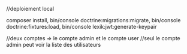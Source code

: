 //deploiement local

composer install,
bin/console doctrine:migrations:migrate,
bin/console doctrine:fixtures:load,
bin/console lexik:jwt:generate-keypair

//deux comptes => le compte admin et le compte user
//seul le compte admin peut voir la liste des utilisateurs

